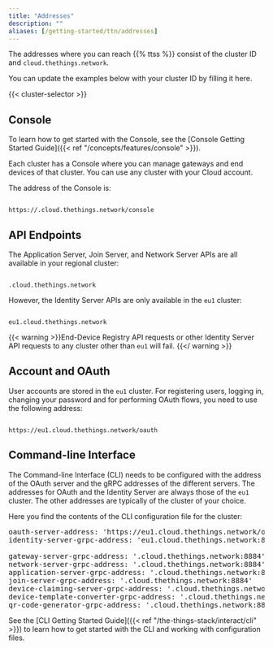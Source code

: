 ```yaml
---
title: "Addresses"
description: ""
aliases: [/getting-started/ttn/addresses]
---
```


The addresses where you can reach {{% ttss %}} consist of the cluster ID and `cloud.thethings.network`.

You can update the examples below with your cluster ID by filling it here.

{{< cluster-selector >}}

## Console

To learn how to get started with the Console, see the [Console Getting Started Guide]({{< ref "/concepts/features/console" >}}).

Each cluster has a Console where you can manage gateways and end devices of that cluster. You can use any cluster with your Cloud account.

The address of the Console is:

<p>
<code data-content="cluster-address">
https://<span data-content="cluster-id"></span>.cloud.thethings.network/console
</code>
</p>

## API Endpoints

The Application Server, Join Server, and Network Server APIs are all available in your regional cluster:

<p>
<code data-content="cluster-address">
<span data-content="cluster-id"></span>.cloud.thethings.network
</code>
</p>

However, the Identity Server APIs are only available in the `eu1` cluster:

<p>
<code data-content="cluster-address">
eu1.cloud.thethings.network
</code>
</p>

{{< warning >}}End-Device Registry API requests or other Identity Server API requests to any cluster other than `eu1` will fail. {{</ warning >}}

## Account and OAuth

User accounts are stored in the `eu1` cluster. For registering users, logging in, changing your password and for performing OAuth flows, you need to use the following address:

<p>
<code data-content="cluster-address">
https://eu1.cloud.thethings.network/oauth
</code>
</p>

## Command-line Interface

The Command-line Interface (CLI) needs to be configured with the address of the OAuth server and the gRPC addresses of the different servers. The addresses for OAuth and the Identity Server are always those of the `eu1` cluster. The other addresses are typically of the cluster of your choice.

Here you find the contents of the CLI configuration file for the cluster:

<pre>
oauth-server-address: 'https://eu1.cloud.thethings.network/oauth'
identity-server-grpc-address: 'eu1.cloud.thethings.network:8884'

gateway-server-grpc-address: '<span data-content="cluster-id"></span>.cloud.thethings.network:8884'
network-server-grpc-address: '<span data-content="cluster-id"></span>.cloud.thethings.network:8884'
application-server-grpc-address: '<span data-content="cluster-id"></span>.cloud.thethings.network:8884'
join-server-grpc-address: '<span data-content="cluster-id"></span>.cloud.thethings.network:8884'
device-claiming-server-grpc-address: '<span data-content="cluster-id"></span>.cloud.thethings.network:8884'
device-template-converter-grpc-address: '<span data-content="cluster-id"></span>.cloud.thethings.network:8884'
qr-code-generator-grpc-address: '<span data-content="cluster-id"></span>.cloud.thethings.network:8884'
</pre>

See the [CLI Getting Started Guide]({{< ref "/the-things-stack/interact/cli" >}}) to learn how to get started with the CLI and working with configuration files.

